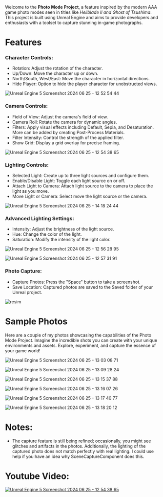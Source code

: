 Welcome to the **Photo Mode Project**, a feature inspired by the modern AAA game photo modes seen in titles like *Hellblade II and Ghost of Tsushima*. This project is built using Unreal Engine and aims to provide developers and enthusiasts with a toolset to capture stunning in-game photographs.

# Features

### Character Controls:
- Rotation: Adjust the rotation of the character.
- Up/Down: Move the character up or down.
- North/South, West/East: Move the character in horizontal directions.
- Hide Player: Option to hide the player character for unobstructed views.
      
![Unreal Engine 5 Screenshot 2024 06 25 - 12 52 54 44](https://github.com/egementon/PhotoModeProject/assets/113862655/a33ac786-e463-4c59-8260-10fe24c34d40)

### Camera Controls:
- Field of View: Adjust the camera's field of view.
- Camera Roll: Rotate the camera for dynamic angles.
- Filters: Apply visual effects including Default, Sepia, and Desaturation. More can be added by creating Post-Process Materials.
- Filter Intensity: Control the strength of the applied filter.
- Show Grid: Display a grid overlay for precise framing.

![Unreal Engine 5 Screenshot 2024 06 25 - 12 54 38 65](https://github.com/egementon/PhotoModeProject/assets/113862655/641073b8-6aa1-4d80-9bbc-8226cbc55cf1)
      
### Lighting Controls:
- Selected Light: Create up to three light sources and configure them.
- Enable/Disable Light: Toggle each light source on or off.
- Attach Light to Camera: Attach light source to the camera to place the light as you move.
- Move Light or Camera: Select move the light source or the camera.
      
![Unreal Engine 5 Screenshot 2024 06 25 - 14 18 24 44](https://github.com/egementon/PhotoModeProject/assets/113862655/7ccdb5bc-d7ad-4061-afa0-3b7e9ff62728)

### Advanced Lighting Settings:
- Intensity: Adjust the brightness of the light source.
- Hue: Change the color of the light.
- Saturation: Modify the intensity of the light color.
      
![Unreal Engine 5 Screenshot 2024 06 25 - 12 56 28 95](https://github.com/egementon/PhotoModeProject/assets/113862655/6a433022-16a6-470e-a7e2-81734c5daf63)

![Unreal Engine 5 Screenshot 2024 06 25 - 12 57 31 91](https://github.com/egementon/PhotoModeProject/assets/113862655/9c136021-0c03-435d-80d8-d5f2ecf74491)

### Photo Capture:
- Capture Photos: Press the "Space" button to take a screenshot.
- Save Location: Captured photos are saved to the Saved folder of your Unreal project.

![resim](https://github.com/egementon/PhotoModeProject/assets/113862655/a714dd47-2ec9-4900-ae25-fcf0a12bb923)

# Sample Photos

Here are a couple of my photos showcasing the capabilities of the Photo Mode Project. Imagine the incredible shots you can create with your unique environments and assets. Explore, experiment, and capture the essence of your game world!

![Unreal Engine 5 Screenshot 2024 06 25 - 13 03 08 71](https://github.com/egementon/PhotoModeProject/assets/113862655/81ef7332-bf17-48e1-be78-972c86968cb5)

![Unreal Engine 5 Screenshot 2024 06 25 - 13 09 28 24](https://github.com/egementon/PhotoModeProject/assets/113862655/22c4b5c8-830f-43a1-a517-0337fe784a74)

![Unreal Engine 5 Screenshot 2024 06 25 - 13 15 37 88](https://github.com/egementon/PhotoModeProject/assets/113862655/767aeaf2-322c-4da8-bbd0-c2066d895680)

![Unreal Engine 5 Screenshot 2024 06 25 - 13 16 07 26](https://github.com/egementon/PhotoModeProject/assets/113862655/cbece4d0-8415-4bbc-bb40-1d327e1e04b1)

![Unreal Engine 5 Screenshot 2024 06 25 - 13 17 40 77](https://github.com/egementon/PhotoModeProject/assets/113862655/277da797-1cda-4700-badb-a2788f691855)

![Unreal Engine 5 Screenshot 2024 06 25 - 13 18 20 12](https://github.com/egementon/PhotoModeProject/assets/113862655/1eb9cb5e-4e18-49ce-b037-27ef4debe820)


# Notes:
- The capture feature is still being refined; occasionally, you might see glitches and artifacts in the photos. Additionally, the lighting of the captured photo does not match perfectly with real lighting. I could use help if you have an idea why SceneCaptureComponent does this.

# Youtube Video:
[![Unreal Engine 5 Screenshot 2024 06 25 - 12 54 38 65](https://img.youtube.com/vi/paFQNt5nKu8/maxresdefault.jpg)](https://www.youtube.com/watch?v=paFQNt5nKu8)
